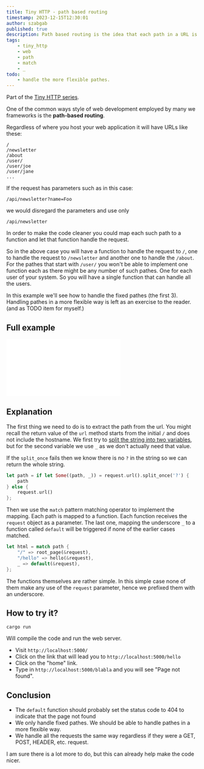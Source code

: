 ```yaml
---
title: Tiny HTTP - path based routing
timestamp: 2023-12-15T12:30:01
author: szabgab
published: true
description: Path based routing is the idea that each path in a URL is mapped to a function and that function handles the request.
tags:
    - tiny_http
    - web
    - path
    - match
    - _
todo:
    - handle the more flexible pathes.
---
```


Part of the [Tiny HTTP series](/tiny-http).

One of the common ways style of web development employed by many we frameworks is the **path-based routing**.

Regardless of where you host your web application it will have URLs like these:

```
/
/newsletter
/about
/user/
/user/joe
/user/jane
...
```

If the request has parameters such as in this case:

```
/api/newsletter?name=Foo
```

we would disregard the parameters and use only

```
/api/newsletter
```

In order to make the code cleaner you could map each such path to a function and let that function handle the request.

So in the above case you will have a function to handle the request to `/`, one to handle the request to `/newsletter` and another one to handle the `/about`.
For the pathes that start with `/user/` you won't be able to implement one function each as there might be any number of such pathes. One for each user of your system.
So you will have a single function that can handle all the users.

In this example we'll see how to handle the fixed pathes (the first 3). Handling pathes in a more flexible way is left as an exercise to the reader. (and as TODO item for myself.)

## Full example

![](examples/tiny-http/path-based-routing/src/main.rs)

## Explanation

The first thing we need to do is to extract the path from the url. You might recall the return value of the `url` method starts from the initial `/`
and does not include the hostname. We first try to [split the string into two variables](/split-string-into-two-variables), but for the second variable
we use `_` as we don't actually need that value.

If the `split_once` fails then we know there is no `?` in the string so we can return the whole string.

```rust
let path = if let Some((path, _)) = request.url().split_once('?') {
    path
} else {
    request.url()
};
```

Then we use the `match` pattern matching operator to implement the mapping. Each path is mapped to a function. Each function receives the `request` object as a parameter.
The last one, mapping the underscore `_` to a function called `default` will be triggered if none of the earlier cases matched.


```rust
let html = match path {
    "/" => root_page(&request),
    "/hello" => hello(&request),
    _ => default(&request),
};
```

The functions themselves are rather simple. In this simple case none of them make any use of the `request` parameter, hence we prefixed them with an underscore.

## How to try it?

```
cargo run
```

Will compile the code and run the web server.

* Visit `http://localhost:5000/`
* Click on the link that will lead you to `http://localhost:5000/hello`
* Click on the "home" link.
* Type in `http://localhost:5000/blabla` and you will see "Page not found".

## Conclusion

* The `default` function should probably set the status code to 404 to indicate that the page not found
* We only handle fixed pathes. We should be able to handle pathes in a more flexible way.
* We handle all the requests the same way regardless if they were a GET, POST, HEADER, etc. request.

I am sure there is a lot more to do, but this can already help make the code nicer.


